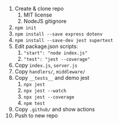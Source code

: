 1. Create & clone repo
   1. MIT license
   1. NodeJS gitignore
1. `npm init`
1. `npm install --save express dotenv`
1. `npm install --save-dev jest supertest`
1. Edit package.json scripts:
   1. `"start": "node index.js"`
   1. `"test": "jest --coverage"`
1. Copy `index.js`, `server.js`
1. Copy `handlers/`, `middleware/`
1. Copy `__tests__` and demo jest
   1. `npx jest`
   1. `npx jest --watch`
   1. `npx jest --coverage`
   1. `npm test`
1. Copy `.github/` and show actions
1. Push to new repo
